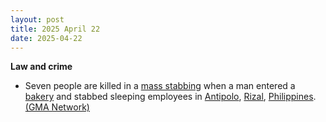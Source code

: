 ```yaml
---
layout: post
title: 2025 April 22
date: 2025-04-22
---
```



**Law and crime**

* Seven people are killed in a [mass stabbing](https://en.wikipedia.org/wiki/Mass_stabbing "Mass stabbing") when a man entered a [bakery](https://en.wikipedia.org/wiki/Bakery "Bakery") and stabbed sleeping employees in [Antipolo](https://en.wikipedia.org/wiki/Antipolo "Antipolo"), [Rizal](https://en.wikipedia.org/wiki/Rizal_%28province%29 "Rizal (province)"), [Philippines](https://en.wikipedia.org/wiki/Philippines "Philippines"). [(GMA Network)](https://www.gmanetwork.com/news/topstories/regions/943522/7-stabbed-to-death-in-antipolo-bakery/story/)
